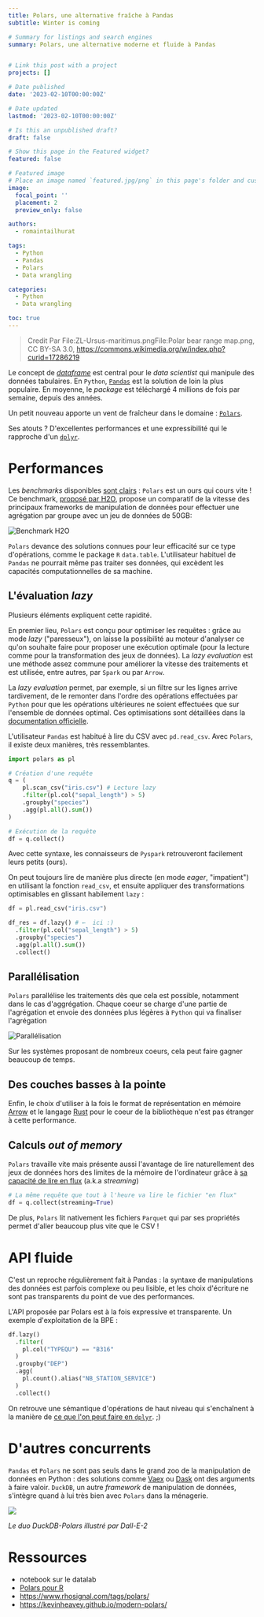 ```yaml
---
title: Polars, une alternative fraîche à Pandas
subtitle: Winter is coming

# Summary for listings and search engines
summary: Polars, une alternative moderne et fluide à Pandas


# Link this post with a project
projects: []

# Date published
date: '2023-02-10T00:00:00Z'

# Date updated
lastmod: '2023-02-10T00:00:00Z'

# Is this an unpublished draft?
draft: false

# Show this page in the Featured widget?
featured: false

# Featured image
# Place an image named `featured.jpg/png` in this page's folder and customize its options here.
image:
  focal_point: ''
  placement: 2
  preview_only: false

authors:
  - romaintailhurat

tags:
  - Python
  - Pandas
  - Polars
  - Data wrangling

categories:
  - Python
  - Data wrangling

toc: true
---
```


> Credit Par File:ZL-Ursus-maritimus.pngFile:Polar bear range map.png, CC BY-SA 3.0, https://commons.wikimedia.org/w/index.php?curid=17286219

Le concept de [_dataframe_](https://www.databricks.com/glossary/what-are-dataframes) est central pour le _data scientist_ qui manipule des données tabulaires.
En `Python`, [`Pandas`](https://pandas.pydata.org/) est la solution de loin la plus populaire. En moyenne, le _package_ est téléchargé
4 millions de fois par semaine, depuis des années. 

Un petit nouveau apporte un vent de fraîcheur dans le domaine : [`Polars`](https://www.pola.rs/).

Ses atouts ? D'excellentes performances et une expressibilité qui le rapproche d'un [`dplyr`](https://dplyr.tidyverse.org/).

# Performances

Les _benchmarks_ disponibles [sont clairs](https://h2oai.github.io/db-benchmark/) : `Polars` est
un ours qui cours vite !
Ce benchmark, [proposé par H2O](https://h2oai.github.io/db-benchmark/), propose
un comparatif de la vitesse des principaux frameworks de manipulation de données
pour effectuer une agrégation par groupe avec un jeu de données de 50GB:

![Benchmark H2O](polars-benchmark-short.png)

`Polars` devance des solutions connues pour leur efficacité sur ce type d'opérations, 
comme le package `R` `data.table`. L'utilisateur habituel de `Pandas`
ne pourrait même pas traiter ses données, qui excèdent les capacités computationnelles
de sa machine.

## L'évaluation _lazy_

Plusieurs éléments expliquent cette rapidité.

En premier lieu, `Polars` est conçu pour optimiser les requêtes :
grâce au mode _lazy_ ("paresseux"), on laisse la possibilité au moteur d'analyser ce qu'on souhaite faire pour proposer une exécution optimale (pour la lecture comme pour la transformation des jeux de données).
La _lazy evaluation_ est une méthode assez commune pour améliorer la vitesse
des traitements et est utilisée, entre autres, par `Spark` ou par `Arrow`.

La _lazy evaluation_ permet, par exemple, si un filtre sur les lignes arrive 
tardivement, de le remonter dans l'ordre des opérations effectuées par `Python`
pour que
les opérations ultérieures ne soient effectuées que sur
l'ensemble de données optimal.
Ces optimisations sont détaillées dans la [documentation officielle](https://pola-rs.github.io/polars-book/user-guide/optimizations/intro.html). 

L'utilisateur `Pandas` est habitué à lire du CSV avec `pd.read_csv`. 
Avec `Polars`, il existe deux manières, très ressemblantes. 

```python
import polars as pl

# Création d'une requête
q = (
    pl.scan_csv("iris.csv") # Lecture lazy
    .filter(pl.col("sepal_length") > 5)
    .groupby("species")
    .agg(pl.all().sum())
)

# Exécution de la requête
df = q.collect()
```

Avec cette syntaxe, les connaisseurs de `Pyspark` retrouveront facilement leurs petits (ours). 

On peut toujours lire de manière plus directe (en mode _eager_, "impatient") en utilisant la fonction `read_csv`, et ensuite appliquer des transformations optimisables en glissant habilement `lazy` :

```python
df = pl.read_csv("iris.csv")

df_res = df.lazy() # ←  ici :)
  .filter(pl.col("sepal_length") > 5)
  .groupby("species")
  .agg(pl.all().sum())
  .collect()
```

## Parallélisation

`Polars` parallélise les traitements dès que cela est possible, notamment dans le cas d'aggrégation.
Chaque coeur se charge d'une partie de l'agrégation et envoie des données plus légères à `Python`
qui va finaliser l'agrégation

![Parallélisation](polars-split-parallel-apply-combine.svg)

Sur les systèmes proposant de nombreux coeurs, cela peut faire gagner beaucoup de temps.

## Des couches basses à la pointe

Enfin, le choix d'utiliser à la fois le format de représentation en mémoire [Arrow](https://arrow.apache.org/) et le langage [Rust](https://www.rust-lang.org/fr) pour le coeur de la bibliothèque n'est pas étranger à cette performance.

## Calculs _out of memory_

`Polars` travaille vite mais présente aussi l'avantage
de lire naturellement des jeux de données hors des limites de la mémoire de l'ordinateur grâce à [sa capacité de lire en flux](https://www.youtube.com/watch?v=3-C0Afs5TXQ) (a.k.a _streaming_)


```python
# La même requête que tout à l'heure va lire le fichier "en flux"
df = q.collect(streaming=True)
```

De plus, `Polars` lit nativement les fichiers `Parquet` qui par ses propriétés
permet d'aller beaucoup plus vite que le CSV !

# API fluide

C'est un reproche régulièrement fait à Pandas : la syntaxe de manipulations des données est parfois complexe ou peu lisible, et les choix d'écriture ne sont pas transparents du point de vue des performances.

L'API proposée par Polars est à la fois expressive et transparente. Un exemple d'exploitation de la BPE :

```python
df.lazy()
  .filter(
    pl.col("TYPEQU") == "B316"
  )
  .groupby("DEP")
  .agg(
    pl.count().alias("NB_STATION_SERVICE")
  )
  .collect()
```

On retrouve une sémantique d'opérations de haut niveau qui s'enchaînent à la manière de [ce que l'on peut faire en `dplyr`](https://www.book.utilitr.org/03_fiches_thematiques/fiche_tidyverse#comment-utiliser-lop%C3%A9rateur-pipe-avec-le-tidyverse). ;)

# D'autres concurrents

`Pandas` et `Polars` ne sont pas seuls dans le grand zoo de la manipulation de données en Python : des solutions comme [Vaex](https://github.com/vaexio/vaex) ou [Dask](https://github.com/dask/dask) ont des arguments à
faire valoir. 
`DuckDB`, un autre _framework_ de manipulation de données, s'intègre quand à lui très bien
avec  `Polars` dans la ménagerie.

![](dalle_polar_duck.png)

_Le duo DuckDB-Polars illustré par Dall-E-2_

# Ressources

- notebook sur le datalab
- [Polars pour R](https://rpolars.github.io/)
- https://www.rhosignal.com/tags/polars/
- https://kevinheavey.github.io/modern-polars/